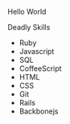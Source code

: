 Hello World

Deadly Skills
* Ruby
* Javascript
* SQL
* CoffeeScript
* HTML
* CSS
* Git
* Rails
* Backbonejs
